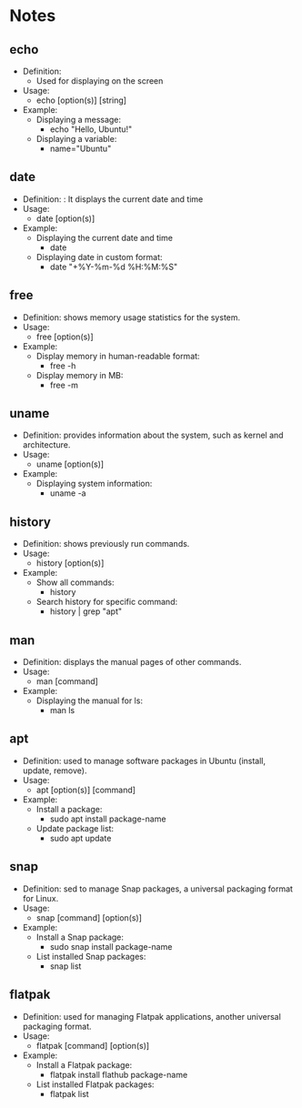 # Notes

## echo
* Definition: 
  * Used for displaying on the screen
* Usage:
  * echo [option(s)] [string]
* Example:
  * Displaying a message:
    * echo "Hello, Ubuntu!"
  * Displaying a variable:
    * name="Ubuntu"

## date
* Definition: : It displays the current date and time
* Usage: 
  * date [option(s)]
* Example:
  * Displaying the current date and time
    * date
  * Displaying date in custom format:
    * date "+%Y-%m-%d %H:%M:%S"

## free
* Definition: shows memory usage statistics for the system.
* Usage:
  * free [option(s)]
* Example:
  * Display memory in human-readable format:
    * free -h
  * Display memory in MB:
    * free -m

## uname
* Definition: provides information about the system, such as kernel and architecture.
* Usage:
  * uname [option(s)]
* Example:
  * Displaying system information:
    * uname -a

## history
* Definition: shows previously run commands.
* Usage:
  * history [option(s)]
* Example:
  * Show all commands:
    * history
  * Search history for specific command:
    * history | grep "apt"

## man
* Definition: displays the manual pages of other commands.
* Usage:
  * man [command]
* Example:
  * Displaying the manual for ls:
    * man ls
  
## apt
* Definition: used to manage software packages in Ubuntu (install, update, remove).
* Usage:
  * apt [option(s)] [command]
* Example:
  * Install a package:
    * sudo apt install package-name
  * Update package list:
    * sudo apt update

## snap
* Definition: sed to manage Snap packages, a universal packaging format for Linux.
* Usage:
  * snap [command] [option(s)]
* Example:
  * Install a Snap package:
    * sudo snap install package-name
  * List installed Snap packages:
    * snap list

## flatpak
* Definition: used for managing Flatpak applications, another universal packaging format.
* Usage: 
  * flatpak [command] [option(s)]
* Example:
  * Install a Flatpak package:
    * flatpak install flathub package-name
  * List installed Flatpak packages:
    * flatpak list




